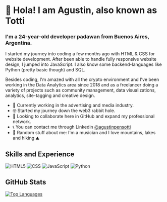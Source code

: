 # 👋 Hola! I am Agustin, also known as Totti

### I'm a 24-year-old developer padawan from Buenos Aires, Argentina.

I started my journey into coding a few months ago with HTML & CSS for website development. After been able to handle fully responsive website design, I jumped into JavaScript. I also know some backend-languages like Python (pretty basic though) and SQL.

Besides coding, I'm amazed with all the crypto environment and I've been working in the Data Analytics area since 2018 and as a freelancer doing a variety of projects such as community management, data visualizations, analytics, site-tagging and creative design.

- 👔 Currently working in the advertising and media industry.
- 🤓 Started my journey down the web3 rabbit hole.
- 🤝 Looking to collaborate here in GitHub and expand my professional network.
- 📞 You can contact me through Linkedin [@agustinpensotti](https://www.linkedin.com/in/agust%C3%ADnpensotti/)
- 🎲 Random stuff about me: I'm a musician and I love mountains, lakes and hiking ⛰

## Skills and Experience
![HTML5](https://img.shields.io/badge/-HTML5-FFFFFF?style=flat&logo=HTML5)
![CSS](https://img.shields.io/badge/-CSS-FFFFFF?style=flat&logo=CSS3&logoColor=1572B6)
![JavaScript](https://img.shields.io/badge/-JavaScript-FFFFFF?style=flat&logo=javascript)
![Python](https://img.shields.io/badge/Python-FFFFFF?style=flat&logo=python)
<!--![Vue.js](https://img.shields.io/badge/Vue.js-FFFFFF?style=flat&logo=vue.js&logoColor=4FC08D)-->



## GitHub Stats
[![Top Languages](https://github-readme-stats.vercel.app/api/top-langs/?username=tottipensotti&layout=compact)](https://github.com/tottipensotti/github-readme-stats)
